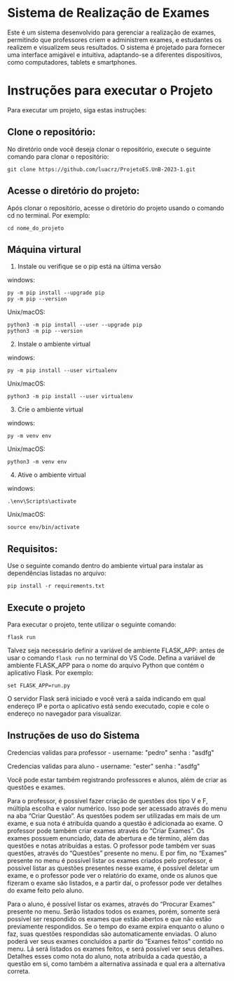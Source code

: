 # Sistema de Realização de Exames

Este é um sistema desenvolvido para gerenciar a realização de exames, permitindo que professores criem e administrem exames, e estudantes os realizem e visualizem seus resultados. O sistema é projetado para fornecer uma interface amigável e intuitiva, adaptando-se a diferentes dispositivos, como computadores, tablets e smartphones. 

# Instruções para executar o Projeto
Para executar um projeto, siga estas instruções:

## Clone o repositório: 
No diretório onde você deseja clonar o repositório, execute o seguinte comando para clonar o repositório:

```
git clone https://github.com/luacrz/ProjetoES.UnB-2023-1.git
```

## Acesse o diretório do projeto: 
Após clonar o repositório, acesse o diretório do projeto usando o comando cd no terminal. Por exemplo:

```
cd nome_do_projeto
```

## Máquina virtural
1. Instale ou verifique se o pip está na última versão

windows:
```
py -m pip install --upgrade pip
py -m pip --version
```
Unix/macOS:
```
python3 -m pip install --user --upgrade pip
python3 -m pip --version
```

2. Instale o ambiente virtual

windows:
```
py -m pip install --user virtualenv
```
Unix/macOS:
```
python3 -m pip install --user virtualenv
```

3. Crie o ambiente virtual

windows:
```
py -m venv env
```
Unix/macOS:
```
python3 -m venv env
```

4. Ative o ambiente virtual

windows:
```
.\env\Scripts\activate
```
Unix/macOS:
```
source env/bin/activate
```

## Requisitos: 
Use o seguinte comando dentro do ambiente virtual para instalar as dependências listadas no arquivo:
```
pip install -r requirements.txt
```

## Execute o projeto
Para executar o projeto, tente utilizar o seguinte comando:
```
flask run
```
Talvez seja necessário definir a variável de ambiente FLASK_APP: antes de usar o comando ```flask run``` no terminal do VS Code. Defina a variável de ambiente FLASK_APP para o nome do arquivo Python que contém o aplicativo Flask. Por exemplo:
```
set FLASK_APP=run.py
```
O servidor Flask será iniciado e você verá a saída indicando em qual endereço IP e porta o aplicativo está sendo executado, copie e cole o endereço no navegador para visualizar.



## Instruções de uso do Sistema

Credencias validas para professor - username: "pedro" senha : "asdfg" 

Credencias validas para aluno - username: "ester" senha : "asdfg" 

Você pode estar também registrando professores e alunos, além de criar as questões e exames. 


Para o professor, é possível fazer criação de questões dos tipo V e F, múltipla escolha e valor numérico. Isso pode ser acessado através do menu na aba “Criar Questão”.  As questões podem ser utilizadas em mais de um exame, e sua nota é atribuída quando a questão é adicionada ao exame. O professor pode também criar exames através do “Criar Exames”. Os exames possuem enunciado, data de abertura e de término, além das questões e notas atribuídas a estas. O professor pode também ver suas questões, através do “Questões” presente no menu. E por fim, no “Exames” presente no menu é possível listar os exames criados pelo professor, é possível listar as questões presentes nesse exame, é possível deletar um exame, e o professor pode ver o relatório do exame, onde os alunos que fizeram o exame são listados, e a partir daí, o professor pode ver detalhes do exame feito pelo aluno.  

Para o aluno, é possível listar os exames, através do “Procurar Exames” presente no menu. Serão listados todos os exames, porém, somente será possível ser respondido os exames que estão abertos e que não estão previamente respondidos. Se o tempo do exame expira enquanto o aluno o faz, suas questões respondidas são automaticamente enviadas. O aluno poderá ver seus exames concluídos a partir do “Exames feitos” contido no menu. Lá será listados os exames feitos, e será possível ver seus detalhes. Detalhes esses como nota do aluno, nota atribuída a cada questão, a questão em si, como também a alternativa assinada e qual era a alternativa correta. 
